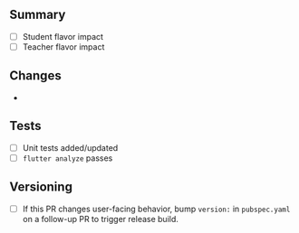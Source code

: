 ## Summary

- [ ] Student flavor impact
- [ ] Teacher flavor impact

## Changes

- 

## Tests

- [ ] Unit tests added/updated
- [ ] `flutter analyze` passes

## Versioning

- [ ] If this PR changes user-facing behavior, bump `version:` in `pubspec.yaml` on a follow-up PR to trigger release build.